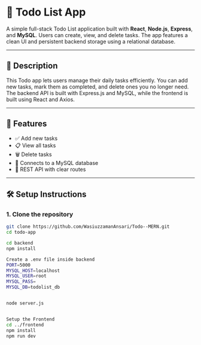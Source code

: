 # 📝 Todo List App

A simple full-stack Todo List application built with **React**, **Node.js**, **Express**, and **MySQL**. Users can create, view, and delete tasks. The app features a clean UI and persistent backend storage using a relational database.

---

## 📖 Description

This Todo app lets users manage their daily tasks efficiently. You can add new tasks, mark them as completed, and delete ones you no longer need. The backend API is built with Express.js and MySQL, while the frontend is built using React and Axios.

---

## 🚀 Features

- ✅ Add new tasks
- 📋 View all tasks
- 🗑️ Delete tasks
- 🔗 Connects to a MySQL database
- 🔐 REST API with clear routes

---

## 🛠 Setup Instructions

### 1. Clone the repository

```bash
git clone https://github.com/WasiuzzamanAnsari/Todo--MERN.git
cd todo-app

cd backend
npm install

Create a .env file inside backend
PORT=5000
MYSQL_HOST=localhost
MYSQL_USER=root
MYSQL_PASS=
MYSQL_DB=todolist_db


node server.js


Setup the Frontend
cd ../frontend
npm install
npm run dev
